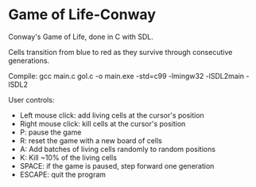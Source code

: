 # Game of Life-Conway

Conway's Game of Life, done in C with SDL.<br>

Cells transition from blue to red as they survive through consecutive generations.<br>

Compile: gcc main.c gol.c -o main.exe -std=c99 -lmingw32 -lSDL2main -lSDL2<br>

User controls:<br>
  * Left mouse click: add living cells at the cursor's position<br>
  * Right mouse click: kill cells at the cursor's position<br>
  * P: pause the game<br>
  * R: reset the game with a new board of cells<br>
  * A: Add batches of living cells randomly to random positions<br>
  * K: Kill ~10% of the living cells<br>
  * SPACE: if the game is paused, step forward one generation<br>
  * ESCAPE: quit the program<br>
